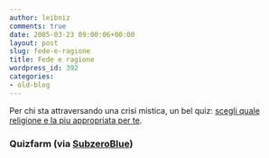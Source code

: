 ```yaml
---
author: leibniz
comments: true
date: 2005-03-23 09:00:06+00:00
layout: post
slug: fede-e-ragione
title: Fede e ragione
wordpress_id: 392
categories:
- old-blog
---
```


Per chi sta attraversando una crisi mistica, un bel quiz: [scegli quale religione e la piu appropriata per te](http://quizfarm.com/test.php?q_id=10907).




### Quizfarm (via [SubzeroBlue](http://www.subzeroblue.com/archives/002193.html))
